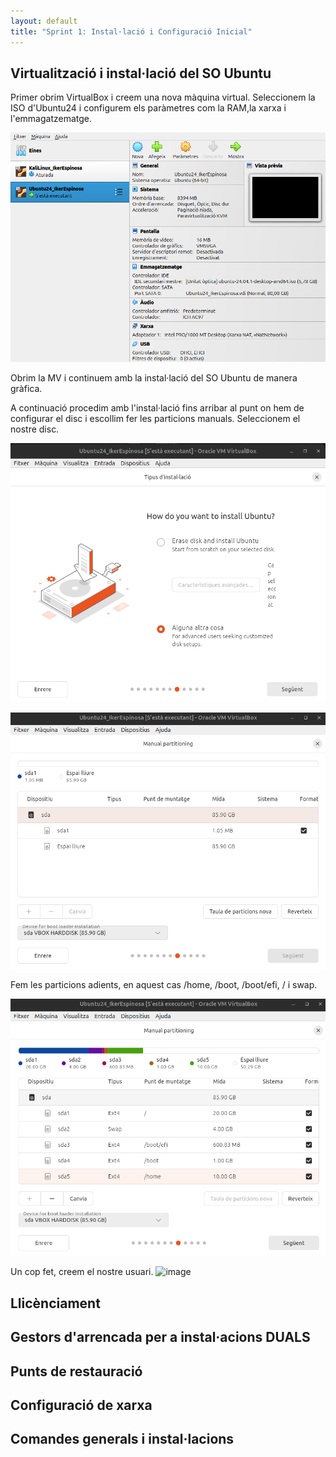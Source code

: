 ```yaml
---
layout: default
title: "Sprint 1: Instal·lació i Configuració Inicial"
---
```


## Virtualització i instal·lació del SO Ubuntu
Primer obrim VirtualBox i creem una nova màquina virtual. Seleccionem la ISO d'Ubuntu24 i configurem els paràmetres com la RAM,la xarxa i l'emmagatzematge.

![Imatge de la màquina virtual creada amb els paràmetres configurats](/Imatges/Captura1.png)

Obrim la MV i continuem amb la instal·lació del SO Ubuntu de manera gràfica.

A continuació procedim amb l'instal·lació fins arribar al punt on hem de configurar el disc i escollim fer les particions manuals. Seleccionem el nostre disc.

![Imatge de la selecció del disc dur per fer les particions manualment.](/Imatges/Captura2.png)

![Imatge de la selecció del disc dur per fer les particions manualment.](/Imatges/Captura3.png)

Fem les particions adients, en aquest cas /home, /boot, /boot/efi, / i swap.

![Imatge de les particions creades.](/Imatges/Captura4.png)

Un cop fet, creem el nostre usuari.
<img width="796" height="649" alt="image" src="https://github.com/user-attachments/assets/f821b02d-7c27-4c66-810b-01474cd75422" />


## Llicènciament

## Gestors d'arrencada per a instal·acions DUALS

## Punts de restauració

## Configuració de xarxa

## Comandes generals i instal·lacions

